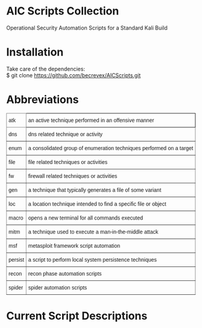 # AIC Scripts Collection
Operational Security Automation Scripts for a Standard Kali Build

# Installation
Take care of the dependencies:<br>
$ git clone https://github.com/becrevex/AICScripts.git

# Abbreviations
<style type="text/css">
.tg  {border-collapse:collapse;border-spacing:0;}
.tg td{border-color:black;border-style:solid;border-width:1px;font-family:Arial, sans-serif;font-size:14px;
  overflow:hidden;padding:10px 5px;word-break:normal;}
.tg th{border-color:black;border-style:solid;border-width:1px;font-family:Arial, sans-serif;font-size:14px;
  font-weight:normal;overflow:hidden;padding:10px 5px;word-break:normal;}
.tg .tg-0pky{border-color:inherit;text-align:left;vertical-align:top}
.tg .tg-73oq{border-color:#000000;text-align:left;vertical-align:top}
</style>
<table class="tg">
<thead>
  <tr>
    <th class="tg-0pky">atk</th>
    <th class="tg-73oq">an active technique performed in an offensive manner</th>
  </tr>
</thead>
<tbody>
  <tr>
    <td class="tg-0pky">dns</td>
    <td class="tg-0pky">dns related technique or activity</td>
  </tr>
  <tr>
    <td class="tg-0pky">enum</td>
    <td class="tg-0pky">a consolidated group of enumeration techniques performed on a target</td>
  </tr>
  <tr>
    <td class="tg-0pky">file</td>
    <td class="tg-0pky">file related techniques or activities</td>
  </tr>
  <tr>
    <td class="tg-0pky">fw</td>
    <td class="tg-0pky">firewall related techniques or activities</td>
  </tr>
  <tr>
    <td class="tg-0pky">gen</td>
    <td class="tg-0pky">a technique that typically generates a file of some variant</td>
  </tr>
  <tr>
    <td class="tg-0pky">loc</td>
    <td class="tg-0pky">a location technique intended to find a specific file or object</td>
  </tr>
  <tr>
    <td class="tg-0pky">macro</td>
    <td class="tg-0pky">opens a new terminal for all commands executed</td>
  </tr>
  <tr>
    <td class="tg-0pky">mitm<br></td>
    <td class="tg-0pky">a technique used to execute a man-in-the-middle attack</td>
  </tr>
  <tr>
    <td class="tg-0pky">msf</td>
    <td class="tg-0pky">metasploit framework script automation</td>
  </tr>
  <tr>
    <td class="tg-0pky">persist</td>
    <td class="tg-0pky">a script to perform local system persistence techniques</td>
  </tr>
  <tr>
    <td class="tg-0pky">recon<br></td>
    <td class="tg-0pky">recon phase automation scripts</td>
  </tr>
  <tr>
    <td class="tg-0pky">spider</td>
    <td class="tg-0pky">spider automation scripts</td>
  </tr>
</tbody>
</table>

# Current Script Descriptions

            
